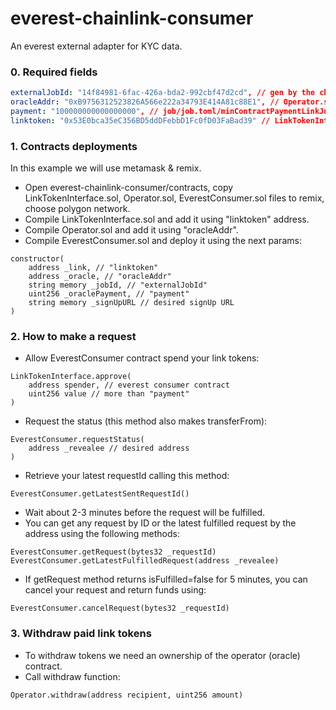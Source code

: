 # everest-chainlink-consumer

An everest external adapter for KYC data.

### 0. Required fields

```yaml
externalJobId: "14f84981-6fac-426a-bda2-992cbf47d2cd", // gen by the chainlink node
oracleAddr: "0xB9756312523826A566e222a34793E414A81c88E1", // Operator.sol
payment: "100000000000000000", // job/job.toml/minContractPaymentLinkJuels
linktoken: "0x53E0bca35eC356BD5ddDFebbD1Fc0fD03FaBad39" // LinkTokenInterface.sol
```

### 1. Contracts deployments

In this example we will use metamask & remix.

- Open everest-chainlink-consumer/contracts, copy LinkTokenInterface.sol, Operator.sol, EverestConsumer.sol files to remix, choose polygon network.
- Compile LinkTokenInterface.sol and add it using "linktoken" address.
- Compile Operator.sol and add it using "oracleAddr".
- Compile EverestConsumer.sol and deploy it using the next params:  
```solidity
constructor(
    address _link, // "linktoken"
    address _oracle, // "oracleAddr"
    string memory _jobId, // "externalJobId"
    uint256 _oraclePayment, // "payment"
    string memory _signUpURL // desired signUp URL
)
````

### 2. How to make a request

- Allow EverestConsumer contract spend your link tokens:  
```solidity
LinkTokenInterface.approve(
    address spender, // everest consumer contract
    uint256 value // more than "payment"
)
```
- Request the status (this method also makes transferFrom):
```solidity
EverestConsumer.requestStatus(
    address _revealee // desired address
)
```
- Retrieve your latest requestId calling this method:
```solidity
EverestConsumer.getLatestSentRequestId()
```
- Wait about 2-3 minutes before the request will be fulfilled.
- You can get any request by ID or the latest fulfilled request by the address using the following methods:
```solidity
EverestConsumer.getRequest(bytes32 _requestId)
EverestConsumer.getLatestFulfilledRequest(address _revealee)
```
- If getRequest method returns isFulfilled=false for 5 minutes, you can cancel your request and return funds using:
```solidity
EverestConsumer.cancelRequest(bytes32 _requestId)
```

### 3. Withdraw paid link tokens

- To withdraw tokens we need an ownership of the operator (oracle) contract.
- Call withdraw function:
```solidity
Operator.withdraw(address recipient, uint256 amount)
```
